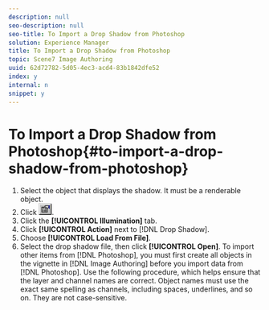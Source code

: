 ```yaml
---
description: null
seo-description: null
seo-title: To Import a Drop Shadow from Photoshop
solution: Experience Manager
title: To Import a Drop Shadow from Photoshop
topic: Scene7 Image Authoring
uuid: 62d72782-5d05-4ec3-acd4-83b1842dfe52
index: y
internal: n
snippet: y
---
```


# To Import a Drop Shadow from Photoshop{#to-import-a-drop-shadow-from-photoshop}

1. Select the object that displays the shadow. It must be a renderable object.
1. Click ![](assets/finger.png).
1. Click the **[!UICONTROL Illumination]** tab.
1. Click **[!UICONTROL Action]** next to [!DNL Drop Shadow].
1. Choose **[!UICONTROL Load From File]**.
1. Select the drop shadow file, then click **[!UICONTROL Open]**.
To import other items from [!DNL Photoshop], you must first create all objects in the vignette in [!DNL Image Authoring] before you import data from [!DNL Photoshop]. Use the following procedure, which helps ensure that the layer and channel names are correct. Object names must use the exact same spelling as channels, including spaces, underlines, and so on. They are not case-sensitive. 
